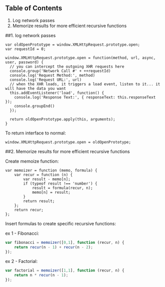 ## Table of Contents
1. Log network passes
2. Memorize results for more efficient recursive functions

##1. log network passes
```
var oldOpenPrototype = window.XMLHttpRequest.prototype.open;
var requestId = 0;

window.XMLHttpRequest.prototype.open = function(method, url, async, user, password) {
  // you can intercept the outgoing XHR requests here
  console.group('Network Call #' + ++requestId)
  console.log('Request Method:', method)
  console.log('Request URL:', url)
  // when the XHR loads, it triggers a load event, listen to it... it will have the data you want
  this.addEventListener('load', function() {
    console.log('Response Text:', { responseText: this.responseText });
    console.groupEnd()
  });
               
  return oldOpenPrototype.apply(this, arguments);
}
```
To return interface to normal:
```
window.XMLHttpRequest.prototype.open = oldOpenPrototype;
```
##2. Memorize results for more efficient recursive functions

Create memoize function:
  ```
  var memoizer = function (memo, formula) {
      var recur = function (n) {
          var result - memo[n];
          if (typeof result !== 'number') {
              result = formula(recur, n);
              memo[n] = result;
          }
          return result;
      };
      return recur;
  };
  ```

Insert formulas to create specific recursive functions:

ex 1 - Fibonacci:
  ```js
  var fibonacci = memoizer([0,1], function (recur, n) {
      return recur(n - 1) + recur(n - 2);
  });
  ```
ex 2 - Factorial:
  ```js
  var factorial = memoizer([1,1], function (recur, n) {
      return n * recur(n - 1);
  });
  ```
